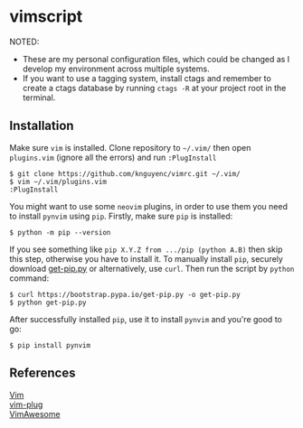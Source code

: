 # vimscript
NOTED:
- These are my personal configuration files, which could be changed as I develop my environment across multiple systems.
- If you want to use a tagging system, install ctags and remember to create a ctags database by running `ctags -R` at your project root in the terminal.

## Installation
Make sure `vim` is installed. Clone repository to `~/.vim/` then open `plugins.vim` (ignore all the errors) and run `:PlugInstall`
```shell script
$ git clone https://github.com/knguyenc/vimrc.git ~/.vim/
$ vim ~/.vim/plugins.vim
:PlugInstall
```

You might want to use some `neovim` plugins, in order to use them you need to install `pynvim` using `pip`.
Firstly, make sure `pip` is installed:
```shell script
$ python -m pip --version
```
If you see something like `pip X.Y.Z from .../pip (python A.B)` then skip this step, otherwise you have to install it.
To manually install `pip`, securely download [get-pip.py](https://bootstrap.pypa.io/get-pip.py) or alternatively, use `curl`.
Then run the script by `python` command:
```shell script
$ curl https://bootstrap.pypa.io/get-pip.py -o get-pip.py
$ python get-pip.py
```
After successfully installed `pip`, use it to install `pynvim` and you're good to go:
```shell script
$ pip install pynvim
```

## References
[Vim](https://www.vim.org/)\
[vim-plug](https://github.com/junegunn/vim-plug)\
[VimAwesome](https://vimawesome.com/)
